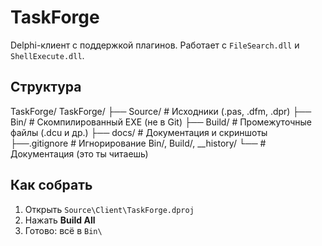 # TaskForge

Delphi-клиент с поддержкой плагинов.
Работает с `FileSearch.dll` и `ShellExecute.dll`.

## Структура
TaskForge/
TaskForge/
├── Source/ # Исходники (.pas, .dfm, .dpr)
├── Bin/ # Скомпилированный EXE (не в Git)
├── Build/ # Промежуточные файлы (.dcu и др.)
├── docs/ # Документация и скриншоты
├──.gitignore # Игнорирование Bin/, Build/, __history/
└──  # Документация (это ты читаешь)


## Как собрать
1. Открыть `Source\Client\TaskForge.dproj`
2. Нажать **Build All**
3. Готово: всё в `Bin\`

